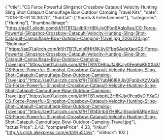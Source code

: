 {
	"title": "CS Force Powerful Slingshot Crossbow Catapult Velocity Hunting Sling Shot Catapult Camouflage Bow Outdoor Camping Travel Kits",
	"date": "2018-10-31 10:30:20",
	"SubCat": ["Sports & Entertainment"],
	"categories": ["Hunting"],
	"thumbnailImage": "https://ae01.alicdn.com/kf/HTB13LnlbRHH8KJjy0Fbq6AqlpXao/CS-Force-Powerful-Slingshot-Crossbow-Catapult-Velocity-Hunting-Sling-Shot-Catapult-Camouflage-Bow-Outdoor-Camping-Travel.jpg_220x220.jpg",
	"BigImage": ["https://ae01.alicdn.com/kf/HTB13LnlbRHH8KJjy0Fbq6AqlpXao/CS-Force-Powerful-Slingshot-Crossbow-Catapult-Velocity-Hunting-Sling-Shot-Catapult-Camouflage-Bow-Outdoor-Camping-Travel.jpg","https://ae01.alicdn.com/kf/HTB1VDHhbJfJ8KJjy0Feq6xKEXXa3/CS-Force-Powerful-Slingshot-Crossbow-Catapult-Velocity-Hunting-Sling-Shot-Catapult-Camouflage-Bow-Outdoor-Camping-Travel.jpg","https://ae01.alicdn.com/kf/HTB16FYubN6I8KJjy0Fgq6xXzVXa8/CS-Force-Powerful-Slingshot-Crossbow-Catapult-Velocity-Hunting-Sling-Shot-Catapult-Camouflage-Bow-Outdoor-Camping-Travel.jpg","https://ae01.alicdn.com/kf/HTB1.wbpbL2H8KJjy0Fcq6yDlFXaG/CS-Force-Powerful-Slingshot-Crossbow-Catapult-Velocity-Hunting-Sling-Shot-Catapult-Camouflage-Bow-Outdoor-Camping-Travel.jpg","https://ae01.alicdn.com/kf/HTB140ribSYH8KJjSspdq6ARgVXar/CS-Force-Powerful-Slingshot-Crossbow-Catapult-Velocity-Hunting-Sling-Shot-Catapult-Camouflage-Bow-Outdoor-Camping-Travel.jpg"],
	"actualPrice": 2.42,
	"comparePrice": 4.33,
	"linkurl": "http://s.click.aliexpress.com/e/bVHu5Cwk",
	"inStock": 102
}
